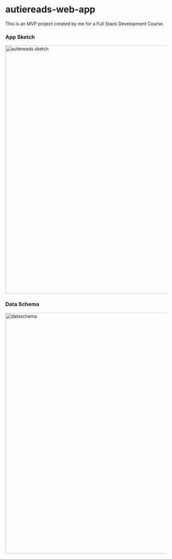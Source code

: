 # autiereads-web-app
This is an MVP project created by me for a Full Stack Development Course.

### App Sketch

<img width="772" alt="autiereads sketch" src="https://user-images.githubusercontent.com/113172663/214557903-98436867-4d91-4d61-856d-de9023866bf5.png">

### Data Schema

<img width="749" alt="dataschema" src="https://user-images.githubusercontent.com/113172663/214549925-93391b1b-82ff-4347-a365-ea808ab1a71a.png">

